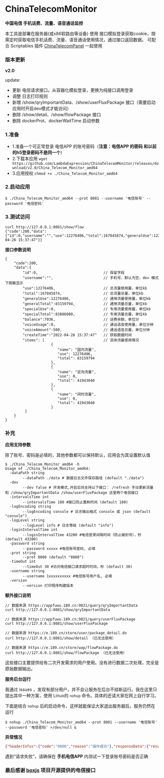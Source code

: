 # ChinaTelecomMonitor 



**中国电信 手机话费、流量、语音通话监控**

本工具是部署在服务器(或x86软路由等设备) 使用 接口模拟登录获取cookie，按需定时获取电信手机话费、流量、语音通话使用情况，通过接口返回数据。
可配合 Scriptables 插件 [ChinaTelecomPanel](https://lambdaexpression.github.io/ScriptablesComponent/ChinaTelecomPanel/) 一起使用


### 版本更新


**v2.0**

update:
- 更新 电信请求接口。从容器化模拟登录，更换为纯接口调用登录
- 调整 日志打印规则
- 新增 /show/qryImportantData、/show/userFluxPackage 接口（需要启动应用时开启dev模式才能访问）
- 删除 /show/detail、/show/flowPackage 接口
- 删除 dockerProt、dockerWaitTime 启动参数

### 1.准备

- 1.准备一个可正常登录 电信APP 的账号密码（**注意：电信APP 的密码 和以前的h5登录密码不是同一个**）
- 2.下载本应用 `wget https://github.com/LambdaExpression/ChinaTelecomMonitor/releases/download/v2.0/China_Telecom_Monitor_amd64`
- 3.应用授权 `chmod +x ./China_Telecom_Monitor_amd64`

### 2.启动应用

```
$ ./China_Telecom_Monitor_amd64 --prot 8081 --username '电信账号' --password '电信密码'
```

### 3.测试访问

```shell
curl http://127.0.0.1:8081/show/flow
{"code":200,"data":{"id":0,"username":"","use":12276406,"total":167045874,"generalUse":12276406,"generalTotal":83159794,"specialUse":0,"specialTotal":83886080,"balance":7036,"voiceUsage":0,"voiceAmount":500,"createTime":"2022-04-26 15:37:47"}}
```
**接口参数说明**

```
{
    "code":200,
    "data":{
        "id":0,                              // 保留字段
        "username":"",                       // 手机号，默认为空，dev 模式下脱敏显示
        "use":12276406,                      // 总流量使用量，单位kb
        "total":167045874,                   // 总流量总量，单位kb
        "generalUse":12276406,               // 通用流量使用量，单位kb
        "generalTotal":83159794,             // 通用流量总量，单位kb
        "specialUse":0,                      // 专用流量使用量，单位kb
        "specialTotal":83886080,             // 专用流量总量，单位kb
        "balance":7036,                      // 话费余额，单位分
        "voiceUsage":0,                      // 通话语音使用量，单位分钟
        "voiceAmount":500,                   // 通话语音总量，单位分钟
        "createTime":"2022-04-26 15:37:47"   // 获取数据时间
        "items": [                           // 具体流量使用情况
                     {
                        "name": "国内流量",
                        "use": 12276406,
                        "total": 83159794
                     },
                     {
                        "name": "定向流量",
                        "use": 0,
                        "total": 41943040
                     },
                     {
                        "name": "闲时流量",
                        "use": 0,
                        "total": 41943040
                     }
         ]
    }
}
```

### 补充

**应用支持参数**

除了账号、密码是必填的，其他参数都可以保持默认，应用会为其设置默认值

```shell
$ ./China_Telecom_Monitor_amd64 -h
Usage of ./China_Telecom_Monitor_amd64:
  -dataPath string
    	--dataPath ./data # 数据日志文件保存路径 (default "./data")
  -dev
    	--dev false # 开发模式,开启后将支持以下接口： /refresh 手动更新流量 和 /show/qryImportantData /show/userFluxPackage 这里两个电信接口
  -intervalsTime int
    	--intervalsTime 180 #接口防止重刷时间 (default 180)
  -logEncoding string
    	--logEncoding console # 日志输出格式 console 或 json (default "console")
  -logLevel string
    	--logLevel info # 日志等级 (default "info")
  -loginIntervalTime int
    	--loginIntervalTime 43200 #电信登录间隔时间（防止被封号），秒 (default 43200)
  -password string
    	--password xxxxx #电信账号密码, 必填
  -prot string
    	--prot 8080 (default "8080")
  -timeOut int
    	--timeOut 30 #访问电信接口请求超时时间，秒 (default 30)
  -username string
    	--username 1xxxxxxxxxx #电信账号用户名, 必填
  -version
    	--version 打印程序构建版本

```

**额外接口说明**


```
// 数据来源 https://appfuwu.189.cn:9021/query/qryImportantData
curl http://127.0.0.1:8081/show/qryImportantData

// 数据来源 https://appfuwu.189.cn:9021/query/userFluxPackage
curl http://127.0.0.1:8081/show/userFluxPackage

// 数据来源 https://e.189.cn/store/user/package_detail.do
curl http://127.0.0.1:8081/show/detail （已无法使用）

// 数据来源 https://e.189.cn/store/wap/flowPackage.do
curl http://127.0.0.1:8081/show/flowPackage （已无法使用）
```

这些接口主要提供给有二次开发需求的用户使用。没有进行数据二次处理，完全是原始数据输出。

**服务后台运行**

我通过 issues ，发现有部分用户，并不会让服务在后台不挂断运行。我在这里只提出其中一种方案，使用 Linux的 `nohup` 命令。具体的还请大家在网上自行学习。

下面是结合 `nohup` 后的启动命令，这样就能保证大家退出服务器后，服务仍然在运行
```
$ nohup ./China_Telecom_Monitor_amd64 --prot 8081 --username '电信账号' --password '电信密码' >/dev/null &
```

**异常情况**


```json
{"headerInfos":{"code":"0000","reason":"操作成功"},"responseData":{"resultCode":"1000","resultDesc":"请求失败","attach":"","data":null}}
```
遇到“请求失败”，请确保在 **手机电信APP** 内测试一下登录账号密码是否正确


### 最后感谢 [boxjs](https://github.com/gsons/boxjs) 项目开源提供的电信接口
